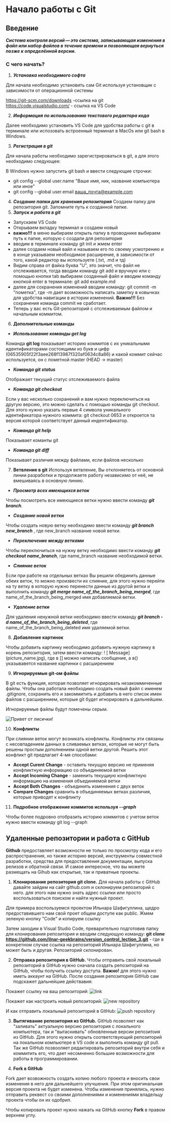 # Начало работы с Git

## Введение
***Система контроля версий — это система, записывающая изменения в файл или набор файлов в течение времени и позволяющая вернуться позже к определённой версии.***

### **С чего начать?** 
1. ***Установка необходимого софта***

 Для начала необходимо установить сам Git используя установщик с зависимости от операционной системы 
  
https://git-scm.com/downloads  -ссылка на git
https://code.visualstudio.com/ - ссылка на VS Code

2. ***Информация по использованию текстового редактора кода***

Далее необходимо установить VS Code для удобства работы с git в терминале или испозовать встроенный терминал в MacOs или git bash в Windows.

3. ***Регистрация в git***

Для начала работы необходимо зарегистрироваться в git, а для этого необходимо следующее:
    
В Windows нужно запустить git bash и ввести следующие строчки:
* git config --global user.name "Ваше имя, ник, название компьютера или иное"
* git config --global user.email ваша_почта@example.com

4. ***Создание папки для хранения репозитория***
Создаем папку для репозитория git. Запомните путь к созданной папке.
5. ***Запуск и работа в git***

* Запускаем VS Code
* Открываем вкладку терминал и создаем новый
* **важно!!!** в меню выбираем открыть папку в проводнике выбираем путь к папке, которую с создали для репозитория
* вводим в терминале команду git init и жмем enter
* далее создаем новый вайл и называем его по своему усмотрению и в конце указываем необходимое расширение, в зависимости от того, какой редактор вы используете (.txt, .md и тд)
* Видим справа от файка буква "U", это значит, что файл не отслеживается, тогда вводим команду git add и вручную или с помощью кнопки tab выбираем созданный файл и вводим команду кнопкой enter в терминале: git add example.md 
* далее для сохранения изменений вводим команду: git commit -m "пометка", где -m дает возможность написать заметку в ковычках для удобства навигации в истории изменений. 
**Важно!!!** Без сохранения команда commit не сработает.
* Теперь у вас есть Git-репозиторий с отслеживаемым файлом и начальным коммитом.

6. **Дополнительные команды**

* ***Использование команды get log***

Команда **git log** показывает историю коммитов с их уникальными идентификаторами состоящими из букв и цифр (06535905f22f3aee268f13987f320af0634c8a86) и какой коммит сейчас используется, он с пометной master (HEAD -> master)
* ***Команда git status***

Отображает текущий статус отслеживаемого файла

* ***Команда git checkout***

Если у вас несколько сохранений и вам нужно переключиться на другую версию, это можно сделать с помощью команды git checkout. Для этого нужно указать первые 4 символа уникального идентификатора нужного коммита: git checkout 0653 и откроется та версия которой соответствует данный индентификатор.

* ***Команда git help***

Показывает команты git

* ***Команда git diff*** 

Показывает различия между файлами, если файлов несколько 

7. **Ветвление в git**
Используя ветвление, Вы отклоняетесь от основной линии разработки и продолжаете работу независимо от неё, не вмешиваясь в основную линию.

* ***Просмотр всех имеющихся веток***

Чтобы посмотреть все имеющиеся ветки нужно ввести команду __*git branch*__.

* ***Создание новой ветки***

Чтобы создать новую ветку необходимо ввести команду __*git branch new_branch*__ , где new_branch название новой ветки.

* ***Переключение между ветками***

Чтобы переключиться на нужну ветку необходимо ввести команду __*git checkout name_branch*__, где name_branch название необходимой ветки.

* ***Слияние веток***

Если при работе на отдельных ветках Вы решили обединить данные обеих веток, то можно произвести их слияние, для этого нужно перейти на ту ветку в которую нужно перенести данные из другой ветки и выполнить команду __*git merge name_of_the_branch_being_merged*__, где name_of_the_branch_being_merged имя добавляемой ветки.

* ***Удаление ветки***

Для удаления ненужной ветки необходимо ввести команду __*git branch -d name_of_the_branch_being_deleted*__, где name_of_the_branch_being_deleted имя удаляемой ветки.

8. **Добавление картинок**

Чтобы добавить картинку необходимо добавить нужную картинку в корень репозитория, затем ввести команду:  ! [ Message] (picture_name.jpg), где в [] можно написать сообщение, а в() указывавется название картинки с расширением

9. **Игнорируемые git-ом файлы**

В git есть функция, которая позволяет игнорировать незакоммиченные файлы. Чтобы она работала необходимо создать новый файл с именем .gitignore, сохранить его и закоммитить и добавить в него список имен файлов с расширением, которые git будет игнорировать в дальнейшем.

Игнорируемые файлы будут помечены серым.

![Привет от лисички!](fox.png)


10. **Конфликты**

При слиянии веток могут возникать конфликты. Конфликты эти связаны с несовпадением данных в сливаемых ветках, которые не могут быть решены простым дополнением одной ветки другой.
Решить этот конфликт git предлагает 4-мя способами:

* __Accept Curent Change__ - оставить текущую версию не применяя  конфликтную информацию со объединяемой ветки 
* __Accept Incoming Change__ - заменить текущиую конфликтную информацию на изменения объединяемой ветки 
* __Accept Both Changes__ - объединить изменения с двух веток
* __Compare Changes__ сравнить в объединяемых ветках различия, которые приводят к конфликту

  
11. **Подробное отображение коммитов используя _--graph_**

Чтобы более подровно отобразить историю коммитов с учетом веток нужно ввести команду git log --graph

## Удаленные репозитории и работа с GitHub

**Github** предоставляет возможности не только по просмотру кода и его распространения, но также историю версий, инструменты совместной разработки, средства для предоставления документации, выпуска релизов и обратной связи. И самое интересное, что вы можете размещать на Gihub как открытые, так и приватные проекты. 

1. **Клонирование репозитория git clone.** Для начала работы с GitHub давайте зайдем на сайт github.com и склонируем репозиторий с него. для этого нам нужно знать адрес ссылки или просто воспользоваться поиском и найти нужный проект.

Для примера воспользуемся проектом Ильнара Шафигуллина, щедро предоставившего нам свой проет общем доступе как public. Жмем зеленую кнопку "Code" и копируем ссылку


Затем заходим в Visual Studio Code, преварительно подготовив папку для клонирования репозитория и вводим следующую команду:
**git clone https://github.com/ilnar-geekbrains/version_control_lection_3.git** - где в конкретном случае ссылка на репозиторий Ильнара Шафигуллина, но может быть и другая. Репозиторий склонирован.

2. **Отправка репозитория в GitHub.** Чтобы отправить свой локальный репозиторий в GitHub нужно сначала создать репозиторий на GitHub, чтобы получить ссылку доступа. **Важно!** для этого нужно иметь аккаунт на GitHub. 
После создания репозитория GitHub сам подскажет дальнейшие действавия:

Покажет ссылку на ваш репозиторий:
![link](LinkOfRrepository.PNG)

Покажет как настроить новый репозиторий:
![new repository](NewRepository.PNG)

И как отправить локальный репозиторий в GitHub:
![push repository](PushRepository.PNG)

3. **Вытягивание репозитория из GitHub.** 
GitHub позволяет как "заливать" актуальную версию репозитория с локального компьютера, так и "вытаскивать" обновленные версии репозитоия из GitHub. Для этого нужно открыть соответствующий репозиторий на локальном компьютере в VS code и выполнить команду git pull. Так же GitHub позвооляет редактировать репозиторий внутри себя и коммитить его, что дает несомненно большие возможности для работы в программировании.

4. **Fork в GitHub**

Fork дает возвожность создать копию любого проекта и вносить свои изменения в него для дальнейшего улучшения. При этом оригинальная версия проекта не будет изменена. Чтобы изменения принялись, нужно отправить реквест со своими дополнениями и изменениями владельцу проекта чтобы он их одобрил. 

Чтобы копировать проект нужно нажать на GitHub кнопку **Fork** в правом верхнем углу.
